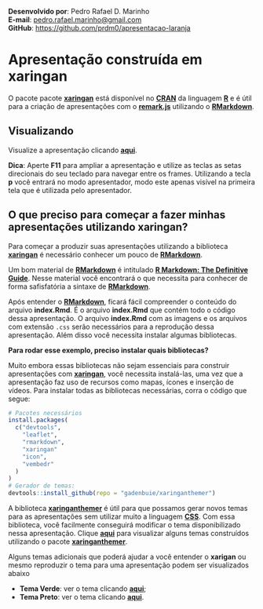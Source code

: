 **Desenvolvido por**: Pedro Rafael D. Marinho </br>
**E-mail**: pedro.rafael.marinho@gmail.com </br>
**GitHub**: https://github.com/prdm0/apresentacao-laranja

# Apresentação construída em **xaringan**

O pacote pacote [**xaringan**](https://github.com/yihui/xaringan) está disponível no [**CRAN**](https://cran.r-project.org/web/packages/available_packages_by_date.html) da linguagem [**R**](https://www.r-project.org/) e é útil para a criação de apresentações com o [**remark.js**](https://remarkjs.com/#1) utilizando o [**RMarkdown**](https://rmarkdown.rstudio.com/). 

## Visualizando

Visualize a apresentação clicando [**aqui**](https://prdm0.github.io/apresentacao-laranja/). 

**Dica**: Aperte **F11** para ampliar a apresentação e utilize as teclas as setas direcionais do seu teclado para navegar entre os frames. Utilizando a tecla **p** você entrará no modo apresentador, modo este apenas visível na primeira tela que é utilizada pelo apresentador.

## O que preciso para começar a fazer minhas apresentações utilizando **xaringan**?

Para começar a produzir suas apresentações utilizando a biblioteca [**xaringan**](https://github.com/yihui/xaringan) é necessário conhecer um pouco de [**RMarkdown**](https://rmarkdown.rstudio.com/). 

Um bom material de [**RMarkdown**](https://rmarkdown.rstudio.com/) é intitulado [**R Markdown: The Definitive Guide**](https://bookdown.org/yihui/rmarkdown/). Nesse material você encontrará o que necessita para conhecer de forma safisfatória a sintaxe de [**RMarkdown**](https://rmarkdown.rstudio.com/).

Após entender o [**RMarkdown**](https://rmarkdown.rstudio.com/), ficará fácil compreender o conteúdo do arquivo **index.Rmd**. É o arquivo **index.Rmd** que contém todo o código dessa apresentação. O arquivo **index.Rmd** com as imagens e os arquivos com extensão `.css` serão necessários para a reprodução dessa apresentação. Além disso você necessita instalar algumas bibliotecas.

**Para rodar esse exemplo, preciso instalar quais bibliotecas?**

Muito embora essas bibliotecas não sejam essenciais para construir apresentações com [**xaringan**](https://github.com/yihui/xaringan), você necessita instalá-las, uma vez que a apresentação faz uso de recursos como mapas, ícones e inserção de vídeos. Para instalar todas as bibliotecas necessárias, corra o código que segue:

```r
# Pacotes necessários
install.packages(
  c("devtools",
    "leaflet",
    "rmarkdown",
    "xaringan"
    "icon",
    "vembedr"
  )
)
# Gerador de temas:
devtools::install_github(repo = "gadenbuie/xaringanthemer")
```
A biblioteca [**xaringanthemer**](https://github.com/gadenbuie/xaringanthemer) é útil para que possamos gerar novos temas para as apresentações sem utilizar muito a linguagem [**CSS**](https://pt.wikipedia.org/wiki/Cascading_Style_Sheets). Com essa biblioteca, você facilmente conseguirá modificar o tema disponibilizado nessa apresentação. Clique [**aqui**](https://pkg.garrickadenbuie.com/xaringanthemer/articles/singles/themes.html) para visualizar alguns temas construídos utilizando o pacote [**xaringanthemer**](https://github.com/gadenbuie/xaringanthemer).

Alguns temas adicionais que poderá ajudar a você entender o **xarigan** ou mesmo reproduzir o tema para uma apresentação podem ser visualizados abaixo

+ **Tema Verde**: ver o tema clicando [**aqui**](https://prdm0.github.io/apresentacao-verde/);
+ **Tema Preto**: ver o tema clicando [**aqui**](https://prdm0.github.io/apresentacao-preta/).
